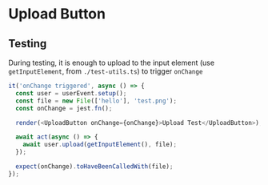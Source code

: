 # Upload Button

## Testing

During testing, it is enough to upload to the input element (use
`getInputElement`, from `./test-utils.ts`) to trigger `onChange`

```ts
it('onChange triggered', async () => {
  const user = userEvent.setup();
  const file = new File(['hello'], 'test.png');
  const onChange = jest.fn();

  render(<UploadButton onChange={onChange}>Upload Test</UploadButton>);

  await act(async () => {
    await user.upload(getInputElement(), file);
  });

  expect(onChange).toHaveBeenCalledWith(file);
});
```
